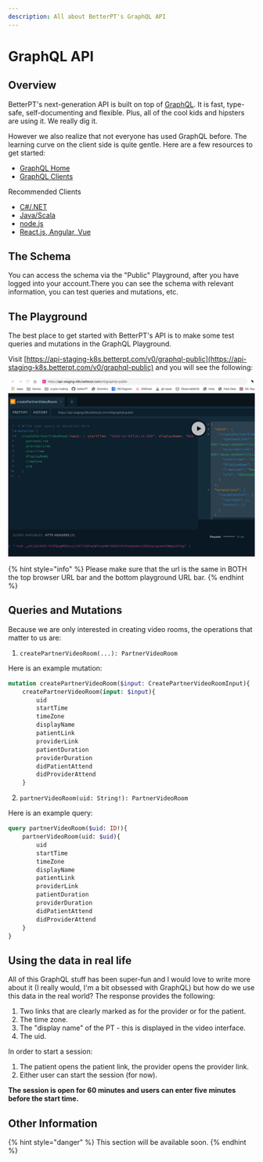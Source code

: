 ```yaml
---
description: All about BetterPT's GraphQL API
---
```


# GraphQL API

## Overview

BetterPT's next-generation API is built on top of [GraphQL](https://graphql.org/). It is fast, type-safe, self-documenting and flexible. Plus, all of the cool kids and hipsters are using it. We really dig it.

However we also realize that not everyone has used GraphQL before. The learning curve on the client side is quite gentle. Here are a few resources to get started:

* [GraphQL Home](https://graphql.org)
* [GraphQL Clients](https://graphql.org/code/#graphql-clients)

Recommended Clients

* [C\#/.NET](https://chillicream.com/blog/2019/11/25/strawberry-shake_2)
* [Java/Scala](https://github.com/americanexpress/nodes)
* [node.js](https://github.com/prisma-labs/graphql-request)
* [React.js, Angular, Vue](https://www.apollographql.com/docs/react/)

## The Schema

You can access the schema via the "Public" Playground, after you have logged into your account.There you can see the schema with relevant information, you can test queries and mutations, etc.

## The Playground

The best place to get started with BetterPT's API is to make some test queries and mutations in the GraphQL Playground.

Visit [https://api-staging-k8s.betterpt.com/v0/graphql-public](https://api-staging-k8s.betterpt.com/v0/graphql-public) and you will see the following:

![At the playground.](.gitbook/assets/image-2020-04-10-at-15.18.35.png)

{% hint style="info" %}
Please make sure that the url is the same in BOTH the top browser URL bar and the bottom playground URL bar.
{% endhint %}

## Queries and Mutations

Because we are only interested in creating video rooms, the operations that matter to us are:

1. `createPartnerVideoRoom(...): PartnerVideoRoom`

Here is an example mutation:

```graphql
mutation createPartnerVideoRoom($input: CreatePartnerVideoRoomInput){
    createPartnerVideoRoom(input: $input){
        uid
        startTime
        timeZone
        displayName
        patientLink
        providerLink
        patientDuration
        providerDuration
        didPatientAttend
        didProviderAttend
    }

```

2. `partnerVideoRoom(uid: String!): PartnerVideoRoom`

Here is an example query:

```graphql
query partnerVideoRoom($uid: ID!){
    partnerVideoRoom(uid: $uid){
        uid
        startTime
        timeZone
        displayName
        patientLink
        providerLink
        patientDuration
        providerDuration
        didPatientAttend
        didProviderAttend
    }
}
```

## Using the data in real life

All of this GraphQL stuff has been super-fun and I would love to write more about it \(I really would, I'm a bit obsessed with GraphQL\) but how do we use this data in the real world? The response provides the following:

1. Two links that are clearly marked as for the provider or for the patient.
2. The time zone.
3. The "display name" of the PT - this is displayed in the video interface.
4. The uid.

In order to start a session:

1. The patient opens the patient link, the provider opens the provider link.
2. Either user can start the session \(for now\).

**The session is open for 60 minutes and users can enter five minutes before the start time.**

## Other Information

{% hint style="danger" %}
This section will be available soon.
{% endhint %}


